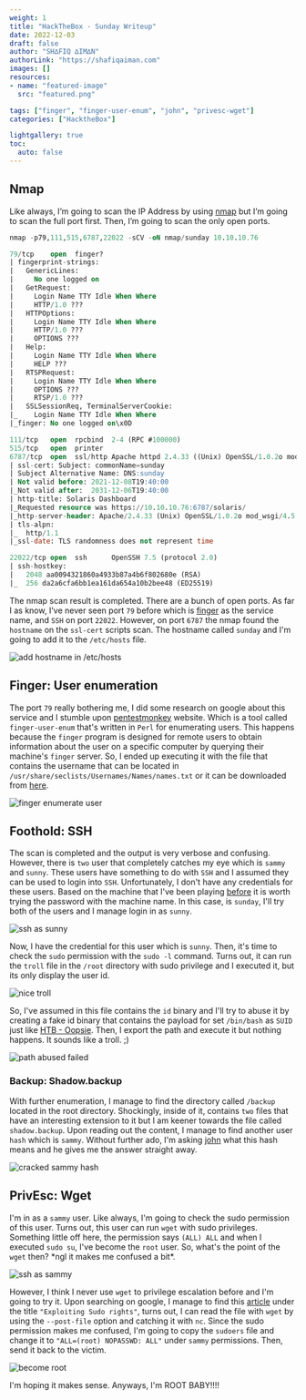 ```yaml
---
weight: 1
title: "HackTheBox - Sunday Writeup"
date: 2022-12-03
draft: false
author: "SH∆FIQ ∆IM∆N"
authorLink: "https://shafiqaiman.com"
images: []
resources:
- name: "featured-image"
  src: "featured.png"

tags: ["finger", "finger-user-enum", "john", "privesc-wget"]
categories: ["HacktheBox"]

lightgallery: true
toc:
  auto: false
---
```


## Nmap
Like always, I’m going to scan the IP Address by using [nmap](https://nmap.org/) but I’m going to scan the full port first. Then, I’m going to scan the only open ports.

```sql
nmap -p79,111,515,6787,22022 -sCV -oN nmap/sunday 10.10.10.76

79/tcp    open  finger?
| fingerprint-strings: 
|   GenericLines: 
|     No one logged on
|   GetRequest: 
|     Login Name TTY Idle When Where
|     HTTP/1.0 ???
|   HTTPOptions: 
|     Login Name TTY Idle When Where
|     HTTP/1.0 ???
|     OPTIONS ???
|   Help: 
|     Login Name TTY Idle When Where
|     HELP ???
|   RTSPRequest: 
|     Login Name TTY Idle When Where
|     OPTIONS ???
|     RTSP/1.0 ???
|   SSLSessionReq, TerminalServerCookie: 
|_    Login Name TTY Idle When Where
|_finger: No one logged on\x0D

111/tcp   open  rpcbind  2-4 (RPC #100000)
515/tcp   open  printer
6787/tcp  open  ssl/http Apache httpd 2.4.33 ((Unix) OpenSSL/1.0.2o mod_wsgi/4.5.1 Python/2.7.14)
| ssl-cert: Subject: commonName=sunday
| Subject Alternative Name: DNS:sunday
| Not valid before: 2021-12-08T19:40:00
|_Not valid after:  2031-12-06T19:40:00
| http-title: Solaris Dashboard
|_Requested resource was https://10.10.10.76:6787/solaris/
|_http-server-header: Apache/2.4.33 (Unix) OpenSSL/1.0.2o mod_wsgi/4.5.1 Python/2.7.14
| tls-alpn: 
|_  http/1.1
|_ssl-date: TLS randomness does not represent time

22022/tcp open  ssh      OpenSSH 7.5 (protocol 2.0)
| ssh-hostkey: 
|   2048 aa0094321860a4933b87a4b6f802680e (RSA)
|_  256 da2a6cfa6bb1ea161da654a10b2bee48 (ED25519)
```

The nmap scan result is completed. There are a bunch of open ports. As far I as know, I've never seen port `79` before which is [finger](https://www.grc.com/port_79.htm) as the service name, and `SSH` on port `22022`. However, on port `6787` the nmap found the `hostname` on the `ssl-cert` scripts scan. The hostname called `sunday` and I'm going to add it to the `/etc/hosts` file. 

![add hostname in /etc/hosts](etc-hosts.png "add hostname in /etc/hosts")

## Finger: User enumeration
The port `79` really bothering me, I did some research on google about this service and I stumble upon [pentestmonkey](https://pentestmonkey.net/tools/user-enumeration/finger-user-enum) website. Which is a tool called `finger-user-enum` that's written in `Perl` for enumerating users. This happens because the `finger` program is designed for remote users to obtain information about the user on a specific computer by querying their machine's `finger` server. So, I ended up executing it with the file that contains the username that can be located in `/usr/share/seclists/Usernames/Names/names.txt` or it can be downloaded from [here](https://raw.githubusercontent.com/danielmiessler/SecLists/master/Usernames/Names/names.txt).

![finger enumerate user](run-finger-user-enum.png "finger enumerate user")

## Foothold: SSH
The scan is completed and the output is very verbose and confusing. However, there is `two` user that completely catches my eye which is `sammy` and `sunny`. These users have something to do with `SSH` and I assumed they can be used to login into `SSH`. Unfortunately, I don't have any credentials for these users.  Based on the machine that I've been playing [before](https://shafiqaiman.com/posts/htb/nibbles/) it is worth trying the password with the machine name. In this case, is `sunday`, I'll try both of the users and I manage login in as `sunny`.

![ssh as sunny](ssh-sunny.png "ssh as sunny")

Now, I have the credential for this user which is `sunny`. Then, it's time to check the `sudo` permission with the `sudo -l` command. Turns out, it can run the `troll` file in the `/root` directory with sudo privilege and I executed it, but its only display the user id. 

![nice troll](run-sudo-troll.png "nice troll")

So, I've assumed in this file contains the `id` binary and I'll try to abuse it by creating a fake id binary that contains the payload for set `/bin/bash` as `SUID` just like [HTB - Oopsie](https://shafiqaiman.com/posts/htb/oopsie/#relative-path-abused). Then, I export the path and execute it but nothing happens. It sounds like a troll. ;)

![path abused failed](path-abused-with-id.png "path abused failed")

### Backup: Shadow.backup
With further enumeration, I manage to find the directory called `/backup` located in the root directory. Shockingly, inside of it, contains `two` files that have an interesting extension to it but I am keener towards the file called `shadow.backup`. Upon reading out the content, I manage to find another user `hash` which is `sammy`. Without further ado, I'm asking [john](https://www.openwall.com/john/) what this hash means and he gives me the answer straight away.

![cracked sammy hash](john-sammy.png "cracked sammy hash")

## PrivEsc: Wget
I'm in as a `sammy` user. Like always, I'm going to check the sudo permission of this user. Turns out, this user can run `wget`  with sudo privileges. Something little off here, the permission says `(ALL) ALL` and when I executed `sudo su`, I've become the `root` user. So, what's the point of the `wget` then? \*ngl it makes me confused a bit*\. 

![ssh as sammy](ssh-sammy.png "ssh as sammy")

However, I think I never use `wget` to privilege escalation before and I'm going to try it. Upon searching on google, I manage to find this [article](https://www.hackingarticles.in/linux-for-pentester-wget-privilege-escalation/) under the title `"Exploiting Sudo rights"`, turns out, I can read the file with `wget` by using the `--post-file` option and catching it with `nc`. Since the sudo permission makes me confused, I'm going to copy the `sudoers` file and change it to `"ALL=(root) NOPASSWD: ALL"` under `sammy` permissions. Then, send it back to the victim.

![become root](me-root.png "become root")

I'm hoping it makes sense. Anyways, I'm ROOT BABY!!!!